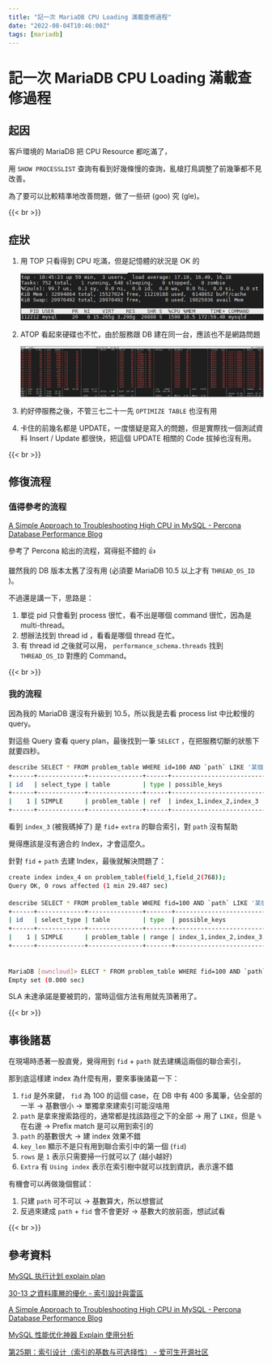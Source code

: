 ```yaml
---
title: "記一次 MariaDB CPU Loading 滿載查修過程"
date: "2022-08-04T10:46:00Z"
tags: [mariadb]
---
```


# 記一次 MariaDB CPU Loading 滿載查修過程

## 起因

客戶環境的 MariaDB 把 CPU Resource 都吃滿了，

用 `SHOW PROCESSLIST` 查詢有看到好幾條慢的查詢，亂槍打鳥調整了前幾筆都不見改善。

為了要可以比較精準地改善問題，做了一些研 (goo) 究 (gle)。

{{< br >}}

## 症狀

1. 用 TOP 只看得到 CPU 吃滿，但是記憶體的狀況是 OK 的

    ![](Screen_Shot_2022-08-04_at_6-933c0ea7-374b-425e-a8c0-48a7b22d5b20.52.53_PM.png)
2. ATOP 看起來硬碟也不忙，由於服務跟 DB 建在同一台，應該也不是網路問題

    ![](Screen_Shot_2022-08-04_at_6-4c435945-644d-404e-81b1-f95682c8e20e.54.25_PM.png)
3. 約好停服務之後，不管三七二十一先 `OPTIMIZE TABLE` 也沒有用
4. 卡住的前幾名都是 UPDATE，一度懷疑是寫入的問題，但是實際找一個測試資料 Insert / Update 都很快，把這個 UPDATE 相關的 Code 拔掉也沒有用。

{{< br >}}

## 修復流程

### 值得參考的流程

[A Simple Approach to Troubleshooting High CPU in MySQL - Percona Database Performance Blog](https://www.percona.com/blog/2020/04/23/a-simple-approach-to-troubleshooting-high-cpu-in-mysql/)

參考了 Percona 給出的流程，寫得挺不錯的 👍

雖然我的 DB 版本太舊了沒有用 (必須要 MariaDB 10.5 以上才有 `THREAD_OS_ID` )。

不過還是講一下，思路是：

1. 單從 pid 只會看到 process 很忙，看不出是哪個 command 很忙，因為是 multi-thread。
2. 想辦法找到 thread id ，看看是哪個 thread 在忙。
3. 有 thread id 之後就可以用， `performance_schema.threads` 找到 `THREAD_OS_ID` 對應的 Command。

{{< br >}}

### 我的流程

因為我的 MariaDB 還沒有升級到 10.5，所以我是去看 process list 中比較慢的 query。

對這些 Query 查看 query plan，最後找到一筆 `SELECT` ，在把服務切斷的狀態下就要四秒。

```Bash
describe SELECT * FROM problem_table WHERE id=100 AND `path` LIKE '某個關鍵字%';
+------+-------------+---------------+------+-------------------------------------------------------+-----------------+---------+-------+---------+-------------+
| id   | select_type | table         | type | possible_keys                                         | key             | key_len | ref   | rows    | Extra       |
+------+-------------+---------------+------+-------------------------------------------------------+-----------------+---------+-------+---------+-------------+
|    1 | SIMPLE      | problem_table | ref  | index_1,index_2,index_3                               | index_3         | 4       | const | 4213770 | Using where |
+------+-------------+---------------+------+-------------------------------------------------------+-----------------+---------+-------+---------+-------------+
```

看到 `index_3` (被我碼掉了) 是 `fid`+ `extra` 的聯合索引，對 `path` 沒有幫助

覺得應該是沒有適合的 Index，才會這麼久。

針對 `fid` + `path` 去建 Index，最後就解決問題了：

```Bash
create index index_4 on problem_table(field_1,field_2(768));
Query OK, 0 rows affected (1 min 29.487 sec)

describe SELECT * FROM problem_table WHERE fid=100 AND `path` LIKE '某個關鍵字%';
+------+-------------+---------------+-------+-------------------------------------------------------+-----------------+---------+-------+---------+------------------------------------+
| id   | select_type | table         | type  | possible_keys                                         | key             | key_len | ref   | rows    | Extra                              |
+------+-------------+---------------+-------+-------------------------------------------------------+-----------------+---------+-------+---------+------------------------------------+
|    1 | SIMPLE      | problem_table | range | index_1,index_2,index_3,index_4                       | index_4         | 2311    | NULL  | 1       | Using index condition; Using where |
+------+-------------+---------------+-------+-------------------------------------------------------+-----------------+---------+-------+---------+------------------------------------+

 
MariaDB [owncloud]> ELECT * FROM problem_table WHERE fid=100 AND `path` LIKE '某個關鍵字%';
Empty set (0.000 sec)
```

SLA 未達承諾是要被罰的，當時這個方法有用就先頂著用了。

{{< br >}}

## 事後諸葛

在現場時憑著一股直覺，覺得用到 `fid` + `path` 就去建構這兩個的聯合索引，

那到底這樣建 index 為什麼有用，要來事後諸葛一下：

1.  `fid` 是外來鍵， `fid` 為 100 的這個 case，在 DB 中有 400 多萬筆，佔全部的一半 → 基數很小 → 單獨拿來建索引可能沒啥用
2. `path` 是拿來搜索路徑的，通常都是找該路徑之下的全部 → 用了 `LIKE`，但是 `%` 在右邊 → Prefix match 是可以用到索引的
3. `path` 的基數很大 → 建 index 效果不錯
4. `key_len` 顯示不是只有用到聯合索引中的第一個 (`fid`)
5. `rows` 是 `1` 表示只需要掃一行就可以了 (越小越好)
6. `Extra` 有 `Using index` 表示在索引樹中就可以找到資訊，表示還不錯

有機會可以再做幾個嘗試：

1. 只建 `path` 可不可以 → 基數算大，所以想嘗試
2. 反過來建成 `path` + `fid` 會不會更好 → 基數大的放前面，想試試看

{{< br >}}

## 參考資料

[MySQL 执行计划 explain plan](https://www.jianshu.com/p/57a42f6a8746)

[30-13 之資料庫層的優化 - 索引設計與雷區](https://ithelp.ithome.com.tw/articles/10221971)

[A Simple Approach to Troubleshooting High CPU in MySQL - Percona Database Performance Blog](https://www.percona.com/blog/2020/04/23/a-simple-approach-to-troubleshooting-high-cpu-in-mysql/)

[MySQL 性能优化神器 Explain 使用分析](https://segmentfault.com/a/1190000008131735)

[第25期：索引设计（索引的基数与可选择性） - 爱可生开源社区](https://opensource.actionsky.com/20210407-mysql/)